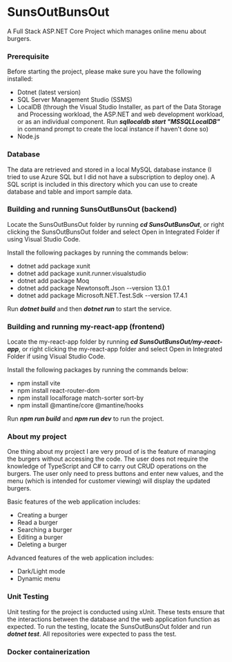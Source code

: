 # SunsOutBunsOut
A Full Stack ASP.NET Core Project which manages online menu about burgers.

### Prerequisite
Before starting the project, please make sure you have the following installed:
- Dotnet (latest version)
- SQL Server Management Studio (SSMS)
- LocalDB (through the Visual Studio Installer, as part of the Data Storage and Processing workload, the ASP.NET and web development workload, or as an individual component. Run ***sqllocaldb start "MSSQLLocalDB"*** in command prompt to create the local instance if haven't done so)
- Node.js

### Database
The data are retrieved and stored in a local MySQL database instance (I tried to use Azure SQL but I did not have a subscription to deploy one). A SQL script is included in this directory which you can use to create database and table and import sample data.

### Building and running SunsOutBunsOut (backend)
Locate the SunsOutBunsOut folder by running ***cd SunsOutBunsOut***, or right clicking the SunsOutBunsOut folder and select Open in Integrated Folder if using Visual Studio Code. 

Install the following packages by running the commands below:
- dotnet add package xunit
- dotnet add package xunit.runner.visualstudio
- dotnet add package Moq
- dotnet add package Newtonsoft.Json --version 13.0.1
- dotnet add package Microsoft.NET.Test.Sdk --version 17.4.1

Run ***dotnet build*** and then ***dotnet run*** to start the service.

### Building and running my-react-app (frontend)
Locate the my-react-app folder by running ***cd SunsOutBunsOut/my-react-app***, or right clicking the my-react-app folder and select Open in Integrated Folder if using Visual Studio Code. 

Install the following packages by running the commands below:
- npm install vite
- npm install react-router-dom
- npm install localforage match-sorter sort-by
- npm install @mantine/core @mantine/hooks

Run ***npm run build*** and ***npm run dev*** to run the project.

### About my project
One thing about my project I are very proud of is the feature of managing the burgers without accessing the code. The user does not require the knowledge of TypeScript and C# to carry out CRUD operations on the burgers. The user only need to press buttons and enter new values, and the menu (which is intended for customer viewing) will display the updated burgers.

Basic features of the web application includes:
- Creating a burger
- Read a burger
- Searching a burger
- Editing a burger
- Deleting a burger

Advanced features of the web application includes:
- Dark/Light mode
- Dynamic menu

### Unit Testing
Unit testing for the project is conducted using xUnit. These tests ensure that the interactions between the database and the web application function as expected. To run the testing, locate the SunsOutBunsOut folder and run ***dotnet test***. All repositories were expected to pass the test.

### Docker containerization
